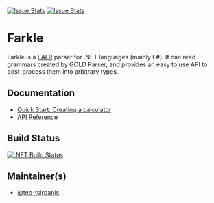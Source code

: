 [![Issue Stats](https://img.shields.io/issuestats/i/github/teo-tsirpanis/farkle.svg)](http://issuestats.com/github/teo-tsirpanis/farkle)
[![Issue Stats](https://img.shields.io/issuestats/p/github/teo-tsirpanis/farkle.svg)](http://issuestats.com/github/teo-tsirpanis/farkle)

# Farkle

Farkle is a [LALR] parser for .NET languages (mainly F#). It can read grammars created by GOLD Parser, and provides an easy to use API to post-process them into arbitrary types.

## Documentation

* [Quick Start: Creating a calculator](https://teo-tsirpanis.github.io/Farkle/quickstart.html)
* [API Reference](https://teo-tsirpanis.github.io/Farkle/reference/index.html)

## Build Status
[![.NET Build Status](https://img.shields.io/appveyor/ci/teo-tsirpanis/farkle/master.svg)](https://ci.appveyor.com/project/teo-tsirpanis/farkle)

## Maintainer(s)

- [@teo-tsirpanis](https://github.com/teo-tsirpanis)

[lalr]:https://en.wikipedia.org/wiki/LALR_parser
[gold]:http://goldparser.org/

